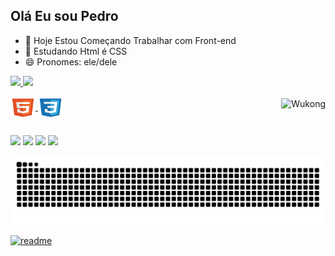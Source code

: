 ## Olá Eu sou Pedro
- 🔭 Hoje Estou Começando Trabalhar com Front-end
- 🌱 Estudando Html é CSS
- 😄 Pronomes: ele/dele
<div>
  <a href="https://beacons.ai/rafaballerini">
    <img height="180em" src="https://github-readme-stats.vercel.app/api?username=CriticalAxZ&show_icons=true&theme=dark&include_all_commits=true&count_private=true"/>
    <img height="180em" src="https://github-readme-stats.vercel.app/api/top-langs/?username=CriticalAxZ&layout=compact&langs_count=16&theme=dark"/>
</div>

<div style="display: inline_block"><br>
  <img align="center" alt="Critical-HTML" height="30" width="40" src="https://raw.githubusercontent.com/devicons/devicon/master/icons/html5/html5-original.svg">
  <img align="center" alt="Critical-CSS" height="30" width="40" src="https://raw.githubusercontent.com/devicons/devicon/master/icons/css3/css3-original.svg">
<img align="right" alt="Wukong" src="https://media1.tenor.com/m/mDgiJEPdWZIAAAAd/sun-wukong-monkie-kid.gif">

</div>

##
 
<div> 
  <a href="https://www.instagram.com/pedrogl_kk" target="_blank"><img src="https://img.shields.io/badge/-Instagram-%23E4405F?style=for-the-badge&logo=instagram&logoColor=white" target="_blank"></a>
 	<a href="https://www.twitch.tv/pedro_lgk" target="_blank"><img src="https://img.shields.io/badge/Twitch-9146FF?style=for-the-badge&logo=twitch&logoColor=white" target="_blank"></a>
  <a href = "mailto:pedrotadiboadeusefiel@gmail.com"><img src="https://img.shields.io/badge/-Gmail-%23333?style=for-the-badge&logo=gmail&logoColor=white" target="_blank"></a>
  <a href="https://www.linkedin.com/in/pedro-leite-42a47033a" target="_blank"><img src="https://img.shields.io/badge/-LinkedIn-%230077B5?style=for-the-badge&logo=linkedin&logoColor=white" target="_blank"></a> 
</div>

![snake gif](https://github.com/CriticalAxZ/CriticalAxZ/blob/output/github-contribution-grid-snake.svg)


[![readme](https://github-readme-stats.vercel.app/api/pin/?username=CriticalAxZ&repo=CriticalAxZ&theme=react)](https://github.com/CriticalAxZ/CriticalAxZ)
